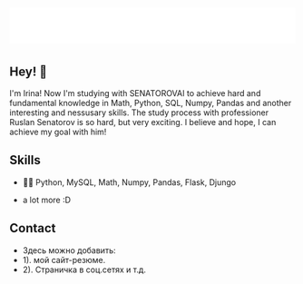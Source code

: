 <h1 align="center">
  <img src="https://raw.githubusercontent.com/YugayIrina/YugayIrina/master/name.svg" alt="Yugay Irina" />
</h1>

## Hey! 👋
I'm Irina!
Now I'm studying with SENATOROVAI to achieve hard and fundamental knowledge in Math, Python, SQL, Numpy, Pandas and another interesting and nessusary skills. The study process with professioner Ruslan Senatorov is so hard, but very exciting. I believe and hope, I can achieve my goal with him!

## Skills
- 👨‍💻 Python, MySQL, Math, Numpy, Pandas, Flask, Djungo
+ a lot more :D

## Contact
- Здесь можно добавить:
- 1). мой сайт-резюме.
- 2). Страничка в соц.сетях и т.д.

